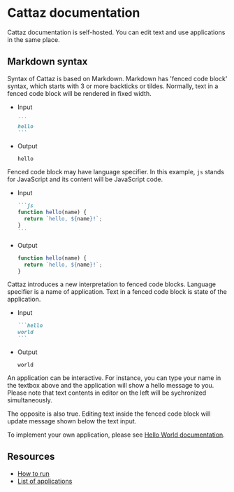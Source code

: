 # Cattaz documentation

Cattaz documentation is self-hosted.
You can edit text and use applications in the same place.

## Markdown syntax

Syntax of Cattaz is based on Markdown.
Markdown has 'fenced code block' syntax, which starts with 3 or more backticks or tildes.
Normally, text in a fenced code block will be rendered in fixed width.

* Input

  ~~~md
  ```
  hello
  ```
  ~~~

* Output

  <!-- markdownlint-disable MD040 -->

  ~~~
  hello
  ~~~

  <!-- markdownlint-enable MD040 -->

Fenced code block may have language specifier.
In this example, `js` stands for JavaScript and its content will be JavaScript code.

* Input

  ~~~md
  ```js
  function hello(name) {
    return `hello, ${name}!`;
  }
  ```
  ~~~

* Output

  ~~~js
  function hello(name) {
    return `hello, ${name}!`;
  }
  ~~~

Cattaz introduces a new interpretation to fenced code blocks.
Language specifier is a name of application.
Text in a fenced code block is state of the application.

* Input

  ~~~md
  ```hello
  world
  ```
  ~~~

* Output

  ~~~hello
  world
  ~~~

An application can be interactive.
For instance, you can type your name in the textbox above and the application will show a hello message to you.
Please note that text contents in editor on the left will be sychronized simultaneously.

The opposite is also true.
Editing text inside the fenced code block will update message shown below the text input.

To implement your own application, please see [Hello World documentation](./app-hello).

## Resources

* [How to run](./usage)
* [List of applications](./apps)
